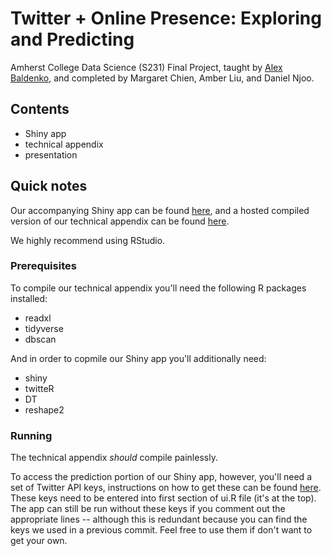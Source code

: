 # Twitter + Online Presence: Exploring and Predicting

Amherst College Data Science (S231) Final Project, taught by [Alex Baldenko](https://www.linkedin.com/in/alex-baldenko-4b173862/), and completed by Margaret Chien, Amber Liu, and Daniel Njoo.

## Contents

- Shiny app
- technical appendix
- presentation

## Quick notes

Our accompanying Shiny app can be found [here](danielnjoo.shinyapps.io/shiny/), and a hosted compiled version of our technical appendix can be found [here](___).

We highly recommend using RStudio.

### Prerequisites

To compile our technical appendix you'll need the following R packages installed:

- readxl
- tidyverse
- dbscan

And in order to copmile our Shiny app you'll additionally need:

- shiny
- twitteR
- DT
- reshape2

### Running

The technical appendix *should* compile painlessly.

To access the prediction portion of our Shiny app, however, you'll need a set of Twitter API keys, instructions on how to get these can be found [here](https://www.r-bloggers.com/getting-started-with-twitter-in-r/). These keys need to be entered into first section of ui.R file (it's at the top). The app can still be run without these keys if you comment out the appropriate lines -- although this is redundant because you can find the keys we used in a previous commit. Feel free to use them if don't want to get your own.
